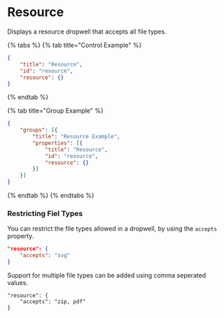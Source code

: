 # Resource

Displays a resource dropwell that accepts all file types.

{% tabs %}
{% tab title="Control Example" %}
```json
{
    "title": "Resource",
    "id": "resource",
    "resource": {}
}
```
{% endtab %}

{% tab title="Group Example" %}
```json
{
    "groups": [{
        "title": "Resource Example",
        "properties": [{
            "title": "Resource",
            "id": "resource",
            "resource": {}
        }]
    }]
}
```
{% endtab %}
{% endtabs %}

### Restricting Fiel Types

You can restrict the file types allowed in a dropwell, by using the `accepts` property.

```json
"resource": {
    "accepts": "svg"
}
```

Support for multiple file types can be added using comma seperated values.

```
"resource": {
    "accepts": "zip, pdf"
}
```



